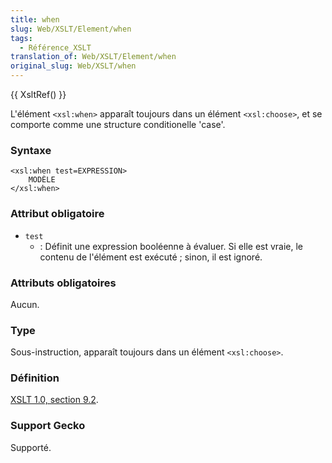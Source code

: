 ```yaml
---
title: when
slug: Web/XSLT/Element/when
tags:
  - Référence_XSLT
translation_of: Web/XSLT/Element/when
original_slug: Web/XSLT/when
---
```

{{ XsltRef() }}

L'élément `<xsl:when>` apparaît toujours dans un élément `<xsl:choose>`, et se comporte comme une structure conditionelle 'case'.

### Syntaxe

    <xsl:when test=EXPRESSION>
    	MODÈLE
    </xsl:when>

### Attribut obligatoire

- `test`
  - : Définit une expression booléenne à évaluer. Si elle est vraie, le contenu de l'élément est exécuté ; sinon, il est ignoré.

### Attributs obligatoires

Aucun.

### Type

Sous-instruction, apparaît toujours dans un élément `<xsl:choose>`.

### Définition

[XSLT 1.0, section 9.2](http://www.w3.org/TR/xslt#section-Conditional-Processing-with-xsl:choose).

### Support Gecko

Supporté.
